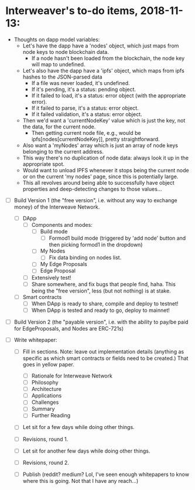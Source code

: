 # Interweaver's to-do items, 2018-11-13:

- Thoughts on dapp model variables:
  - Let's have the dapp have a 'nodes' object, which just maps from node keys to node blockchain data.
    - If a node hasn't been loaded from the blockchain, the node key will map to undefined.
  - Let's also have the dapp have a 'ipfs' object, which maps from ipfs hashes to the JSON-parsed data
    - If a file was never loaded, it's undefined.
    - If it's pending, it's a status: pending object.
    - If it failed to load, it's a status: error object (with the appropriate error).
    - If it failed to parse, it's a status: error object.
    - If it failed validation, it's a status: error object.
  - Then we'd want a 'currentNodeKey' value which is just the key, not the data, for the current node.
    - Then getting current node file, e.g., would be ipfs[nodes[currentNodeKey]], pretty straightforward.
  - Also want a 'myNodes' array which is just an array of node keys belonging to the current address.
  - This way there's no duplication of node data: always look it up in the appropriate spot.
  - Would want to unload IPFS whenever it stops being the current node or on the current 'my nodes' page, since this is potentially large.
  - This all revolves around being able to successfully have object properties and deep-detecting changes to those values...
    


- [ ] Build Version 1 (the "free version", i.e. without any way to exchange money) of the Interweave Network.
  - [ ] DApp
    - [ ] Components and modes:
      - [ ] Build mode
        - [ ] Formod1 build mode (triggered by 'add node' button and then picking formod1 in the dropdown)
      - [ ] My Nodes
        - [ ] Fix data binding on nodes list.
      - [ ] My Edge Proposals
      - [ ] Edge Proposal
    - [ ] Extensively test!
    - [ ] Share somewhere, and fix bugs that people find, haha. This being the "free version", less (but not nothing) is at stake.
  - [ ] Smart contracts
    - [ ] When DApp is ready to share, compile and deploy to testnet!
    - [ ] When DApp is tested and ready to go, deploy to mainnet!
    
- [ ] Build Version 2 (the "payable version", i.e. with the ability to pay/be paid for EdgeProposals, and Nodes are ERC-721s)

- [ ] Write whitepaper:
    - [ ] Fill in sections. Note: leave out implementation details (anything as specific as which smart contracts or fields need to be created.) That goes in yellow paper.
      - [ ] Rationale for Interweave Network
      - [ ] Philosophy
      - [ ] Architecture
      - [ ] Applications
      - [ ] Challenges
      - [ ] Summary
      - [ ] Further Reading
    - [ ] Let sit for a few days while doing other things.
    - [ ] Revisions, round 1.
    - [ ] Let sit for another few days while doing other things.
    - [ ] Revisions, round 2.
    - [ ] Publish (reddit? medium? Lol, I've seen enough whitepapers to know where this is going. Not that I have any reach...)
 



 
